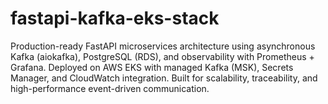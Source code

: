 # fastapi-kafka-eks-stack
Production-ready FastAPI microservices architecture using asynchronous Kafka (aiokafka), PostgreSQL (RDS), and observability with Prometheus + Grafana. Deployed on AWS EKS with managed Kafka (MSK), Secrets Manager, and CloudWatch integration. Built for scalability, traceability, and high-performance event-driven communication.
